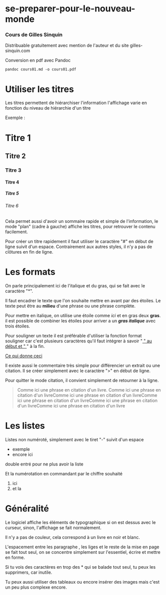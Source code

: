 # se-preparer-pour-le-nouveau-monde

### Cours de Gilles Sinquin

Distribuable gratuitement avec mention de l'auteur et du site gilles-sinquin.com

Conversion en pdf avec Pandoc

```
pandoc cours01.md -o cours01.pdf
```






# Utiliser les titres



Les titres permettent de hiérarchiser l'information l'affichage varie en fonction du niveau de hiérarchie d'un titre

Exemple :

# Titre 1

## Titre 2

### Titre 3

#### Titre 4

##### Titre 5

###### Titre 6



Cela permet aussi d'avoir un sommaire rapide et simple de l'information, le mode "plan" (cadre à gauche) affiche les titres, pour retrouver le contenu facilement.

Pour créer un titre rapidement il faut utiliser le caractère "#" en début de ligne suivit d'un espace. Contrairement aux autres styles, il n'y a pas de clôtures en fin de ligne.





# Les formats



On parle principalement ici de l'italique et du gras, qui se fait avec le caractère "*".

Il faut encadrer le texte que l'on souhaite mettre en avant par des étoiles. Le texte peut être au **milieu** d'une phrase ou une phrase complète.

Pour mettre en italique, on utilise une étoile comme *ici* et en gras deux **gras**. il est possible de combiner les étoiles pour arriver a un ***gras italique*** avec trois étoiles.

Pour souligner un texte il est préférable d'utiliser la fonction format souligner car c'est plusieurs caractères qu'il faut intégrer à savoir "<u> " au début et " </u> " à la fin.

  <u>Ce qui donne ceci</u>



Il existe aussi le commentaire très simple pour différencier un extrait ou une citation. Il se créer simplement avec le caractère ">" en début de ligne.

Pour quitter le mode citation, il convient simplement de retourner à la ligne.



> Comme ici une phrase en citation d'un livre. Comme ici une phrase en citation d'un livreComme ici une phrase en citation d'un livreComme ici une phrase en citation d'un livreComme ici une phrase en citation d'un livreComme ici une phrase en citation d'un livre



# Les listes



Listes non numéroté, simplement avec le tiret "-" suivit d'un espace

- exemple 
- encore ici

double entré pour ne plus avoir la liste



Et la numérotation en commandant par le chiffre souhaité

1. ici
2. et la

# Généralité

Le logiciel affiche les éléments de typographique si on est dessus avec le curseur, sinon, l'affichage se fait normalement.

Il n'y a pas de couleur, cela correspond à un livre en noir et blanc.

L'espacement entre les paragraphe , les liges et le reste de la mise en page se fait tout seul, on se concentre simplement sur l'essentiel, écrire et mettre en forme.

Si tu vois des caractères en trop des * qui se balade tout seul, tu peux les supprimers, car inutile.



Tu peux aussi utiliser des tableaux ou encore insérer des images mais c'est un peu plus complexe encore.





